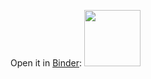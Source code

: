  Open it in [Binder](https://mybinder.org/v2/gh/tatsath/MLCourse-DigitalInnov/main):
<a href="https://mybinder.org/v2/gh/tatsath/MLCourse-DigitalInnov/main"><img src="https://matthiasbussonnier.com/posts/img/binder_logo_128x128.png" width="90" /></a>

  
